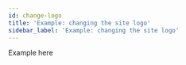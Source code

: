 ```yaml
---
id: change-logo
title: 'Example: changing the site logo'
sidebar_label: 'Example: changing the site logo'
---
```


Example here
